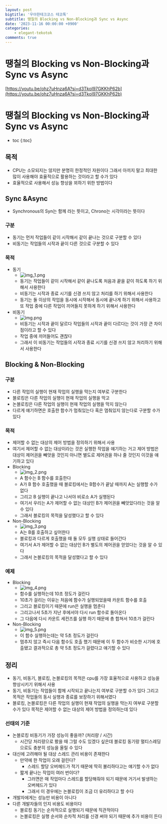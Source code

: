 ```yaml
---
layout: post
bigtitle: '우아한테크코스 테코톡'
subtitle: 땡칠의 Blocking vs Non-Blocking과 Sync vs Async
date: '2023-11-16 00:00:00 +0900'
categories:
    - elegant-tekotok
comments: true
---
```


# 땡칠의 Blocking vs Non-Blocking과 Sync vs Async
[https://youtu.be/ohz7uHnza6A?si=d3TkoI97GKKhP62b](https://youtu.be/ohz7uHnza6A?si=d3TkoI97GKKhP62b)

# 땡칠의 Blocking vs Non-Blocking과 Sync vs Async
* toc
{:toc}

## 목적
+ CPU는 소모되지는 않지만 분명히 한정적인 자원이다 그래서 아끼지 말고 최대한 많이 사용해야 효율적으로 활용하는 것이라고 할 수가 있다
+ 효율적으로 사용해서 성능 향상을 꾀하기 위한 방법이다

## Sync &Async
+ Synchronous의 Syn는 함께 라는 뜻이고, Chrono는 시각이라는 뜻이다

### 구분
+ 동기는 먼저 작업들이 같이 시작해서 같이 끝나는 것으로 구분할 수 있다 
+ 비동기는 작업들의 시작과 끝이 다른 것으로 구분할 수 있다

### 목적
+ 동기
  + ![img_1.png](../../../assets/img/elegant-tekotok/TINKERING-Blocking-vs-Non-Blocking-Sync-vs-Async1.png) 
  + 동기는 작업들이 같이 시작해서 같이 끝나도록 처음과 끝을 같이 하도록 하기 위해서 사용한다
  + 비동기는 시작과 종료 시기를 신경 쓰지 않고 처리를 하기 위해서 사용한다
  + 동기는 둘 이상의 작업을 동시에 시작해서 동시에 끝나게 하기 위해서 사용하고 또 작업 중에 다른 작업이 끼어들지 못하게 하기 위해서 사용한다
+ 비동기
  + ![img.png](../../../assets/img/elegant-tekotok/TINKERING-Blocking-vs-Non-Blocking-Sync-vs-Async.png)
  + 비동기는 시작과 끝이 달르다 작업들의 시작과 끝이 다르다는 것이 가장 큰 차이점이라고 할 수 있다
  + 작업 중에 끼어들어도 괜찮다
  + 그래서 이 비동기는 작업들의 시작과 종료 시기를 신경 쓰지 않고 처리하기 위해서 사용한다

## Blocking & Non-Blocking

### 구분
+ 다른 작업의 실행이 현재 작업의 실행을 막는지 여부로 구분한다
+ 블로킹은 다른 작업의 실행이 현재 작업의 실행을 막고
+ 논블로킹은 다른 작업의 실행이 현재 작업의 실행을 막지 않는다
+ 다르게 얘기하면은 호출한 함수가 멈춰있는다 혹은 멈춰있지 않는다로 구분할 수가 있다

### 목적
+ 제어할 수 없는 대상의 제어 방법을 정의하기 위해서 사용
+ 여기서 제어할 수 없는 대상이라는 것은 실행한 작업을 얘기하는 거고 제어 방법은 대상이 제어권을 빼앗을 것인지 아니면 별도로 제어권을 하나 줄 것인지 이것을 얘기하고 있다
+ Blocking
  + ![img_2.png](../../../assets/img/elegant-tekotok/TINKERING-Blocking-vs-Non-Blocking-Sync-vs-Async2.png)
  + A 함수는 B 함수를 호출한다
  + A가 B 함수 호출했을 때 블로킹에서는 B함수가 끝날 때까지 A는 실행할 수가 없다
  + 그리고 B 실행이 끝나고 나서야 비로소 A가 실행된다
  + 여기서 우리는 A가 제어할 수 없는 대상인 B가 제어권을 빼앗았다라는 것을 알 수 있다 
  + 그래서 블로킹의 목적을 달성했다고 할 수 있다
+ Non-Blocking
  + ![img_3.png](../../../assets/img/elegant-tekotok/TINKERING-Blocking-vs-Non-Blocking-Sync-vs-Async3.png)
  + A는 B를 호출하고 싶어한다
  + 블로킹과 다르게 호출했을 때 둘 모두 실행 상태로 들어간다
  + 여기서 A가 제어할 수 없는 대상인 B가 별도의 제어권을 얻었다는 것을 알 수 있다 
  + 그래서 논블로킹의 목적을 달성했다고 할 수 있다

### 예제
+ Blocking
  + ![img_4.png](../../../assets/img/elegant-tekotok/TINKERING-Blocking-vs-Non-Blocking-Sync-vs-Async4.png)
  + 함수를 실행하는데 10초 정도가 걸린다
  + 10초가 걸리는 이유는 처음에 함수가 실행되었을때 카운트 함수를 호출
  + 그리고 블로킹이기 때문에 run은 실행을 멈춘다
  + 그리고나서 5초가 지난 후에서야 다시 run 함수로 돌아온다
  + 그 다음에 다시 카운트 세컨즈를 실행 하기 때문에 총 합쳐서 10초가 걸린다
+ Non-Blocking
  + ![img_5.png](../../../assets/img/elegant-tekotok/TINKERING-Blocking-vs-Non-Blocking-Sync-vs-Async5.png)
  + 이 함수 실행하는데는 약 5초 정도가 걸린다
  + 멈추지 않고 즉시 다음 함수도 호출 했기 때문에 이 두 함수가 비슷한 시기에 호출됐고 결과적으로 총 약 5초 정도가 걸렸다고 얘기할 수 있다

## 정리
+ 동기, 비동기, 블로킹, 논블로킹의 목적은 cpu를 가장 효율적으로 사용하고 성능을 향상시키기 위해서 사용
+ 동기, 비동기는 작업들이 함께 시작되고 끝나는지 여부로 구분할 수가 있다 그리고 목적은 작업들의 동시 실행과 종료를 보장하기 위해서였다
+ 블로킹, 논블로킹은 다른 작업의 실행이 현재 작업의 실행을 막는지 여부로 구분할 수가 있다 목적은 제어할 수 없는 대상의 제어 방법을 정의하는데 있다

### 선태의 기준
+ 논블로킹 비동기가 가장 성능이 좋을까? (처리량 / 시간)
  + 시간당 처리량으로 봤을 때 그럴 수도 있겠다 싶은데 블로킹 동기랑 멀티스레딩으로도 충분히 성능을 올릴 수 있다
+ 대신에 고려해야 될 대상 스레드 관리 비용이 존재한다
  + 만약에 한 작업이 오래 걸린다?
    + 스레드 할당 오버헤드가 적기 때문에 딱히 불리하다고는 얘기할 수가 없다
  + 짧게 끝나는 작업이 여러 번이다?
    + 그러면은 매 작업마다 스레드를 할당해줘야 되기 때문에 거기서 발생하는 오버헤드가 있다
    + 그래서 이 경우에는 논블로킹이 조금 더 유리하다고 할 수다
+ 개발자에게는 성능만 비용이 아니다
+ 다른 개발자들의 인지 비용도 비용이다
  + 블로킹 동기는 순차적으로 실행되기 때문에 직관적이다
  + 논블로킹은 실행 순서와 순차적 처리를 신경 써야 되기 때문에 추가 비용이 든다
